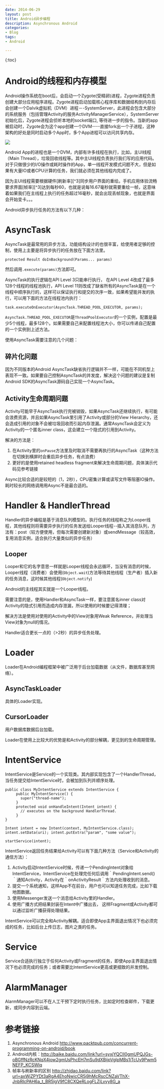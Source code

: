 ```yaml
---
date: 2014-06-29
layout: post
title: Android异步编程
description: Asynchronous Android 
categories:
- Blog
tags:
- Android

---
```


{:toc}


# Android的线程和内存模型

Android操作系统在boot后，会启动一个Zygote(受精卵)进程，Zygote进程负责创建大部分应用程序进程。Zygote进程启动加载核心程序库和数据结构到内存后会创建一个Dalvik虚拟机（DVM）进程－-SystemServer，此进程会包含大部分的系统服务（包括管理Activity的服务ActivityManagerService），SystemServer初始化后，Zygote进程会侦听本地的socket端口, 等待进一步的指令。当新的app被启动时，Zygote会为这个app创建一个DVM----直接fork出一个子进程，这种架构的好处是同时启动多个App时，多个App进程可以访问共享内存。

<img src="https://www.evernote.com/shard/s26/sh/72e630cc-271f-4ecb-8ca0-116101155fc0/e7a978a53e5428fb6feca131e0fca4dc/res/25806df1-87a3-432f-aea9-df02e2535e30/skitch.png?resizeSmall&width=832"/>

Android App的进程也是一个DVM，内部有许多线程在执行，比如，主UI线程（Main Thread），垃圾回收线程等。其中主UI线程负责执行我们写的应用代码。对于只做很少的I/O操作或耗时操作的App，单一线程开发模式问题不大，但是如果有大量IO或者CPU计算的任务，我们就必须在其他线程内完成了。

因为主UI线程需要根据硬件[刷新率][^3]同步用户界面的重绘。手机应用体验流畅要求界面[帧率][^3]达到每秒60，也就是说每16.67毫秒就需要重绘一帧，这意味着如果我们在主线程上执行的任务超过16毫秒，就会出现丢帧现象，也就是界面会开始变卡。。。

Android异步执行任务的方法有以下几种：

# AsyncTask
AsyncTask是最常用的异步方法，功能结构设计的也很丰富，给使用者足够的控制，使用上主要是将异步执行的任务放在下面方法里。

```
protected Result doInBackground(Params... params)
```
然后调用`.execute(params)`方法即可。

AsyncTask的执行逻辑在API Level 3只能串行执行， 在API Level 4改成了最多128个线程的线程池执行，API Level 11则改成了缺省所有的AsyncTask是在一个线程中顺序执行的，这样可以保证执行和提交的次序一致，如果希望能并发的执行，可以用下面的方法在线程池内执行：

```
task.executeOnExecutor(AsyncTask.THREAD_POOL_EXECUTOR, params);
```

`AsyncTask.THREAD_POOL_EXECUTOR`是`ThreadPoolExecutor`的一个实例，配置是最少5个线程，最多128个。如果需要自己来配置线程池大小，你可以传递自己配置的一个实例到上述方法。

使用AsyncTask需要注意的几个问题：

## 碎片化问题
因为不同版本的Android AsyncTask缺省执行逻辑并不一样，可能在不同机型上表现不一致。如果要自己控制AsyncTask的并发度，解决这个问题的建议是复制Android SDK的AsyncTask源码自己实现一个AsyncTask。

## Activity生命周期问题
Activity可能早于AsyncTask执行完被销毁，如果AsyncTask还继续执行，有可能会浪费资源，并且如果AsyncTask里引用了Activity或部分的View Hierarchy，还会造成引用的对象不会被垃圾回收而引起内存泄漏。通常AsyncTask会定义为Activity的一个匿名inner class，这会建立一个隐式的引用到Activity。

解决的方法是：

1. 在Activity里的`onPause`方法里及时取消不需要再执行的AsyncTask（这种方法在切换到横屏时会重启异步任务，有点浪费）
2. 更好的是使用retained headless fragment来解决生命周期问题，具体演示代码见参考链接

Async比较合适的是较短的（1，2秒），CPU密集计算或读写文件等阻塞IO操作。耗时较长的网络调用用Async不是最合适的。

# Handler & HandlerThread
Handler的异步编程是基于消息队列模型的。执行任务的线程称之为Looper线程，其他线程则将需要异步执行的任务发送给Looper线程--插入其消息队列，方法有：post（较方便使用，但每次需要创建新对象）或sendMessage（较高效，复用消息实例，适合执行大量类似的异步任务）

## Looper
Looper和它的名字意思一样就是Looper线程会永远循环，当没有消息的时候，Looper线程（消费者）会使用(`Object.wait`)方法等待其他线程（生产者）插入新的任务消息，这时候其他线程(`Object.notify`)

Android的主线程其实就是一个Looper线程。

需要注意的是，使用Handler和AsyncTask一样，要注意匿名inner class对Activity的隐式引用而造成内存泄漏，所以使用的时候要记得清理；

解决方法是使用对使用的Activity中的View对象用Weak Reference，并处理当View对象为null的情况。

Handler适合更长一点的（>2秒）的异步任务处理。

# Loader
Loader在Android编程框架中被广泛用于后台加载数据（从文件，数据库甚至网络）。

## AsyncTaskLoader
具体的Loader实现。

## CursorLoader
用户数据库数据后台加载。

Loader在使用上比较大的优势是和Activity的部分解耦，更见到的生命周期管理。

# IntentService
IntentService是Service的一个实现类。其内部实现包含了一个HandlerThread，当任务提交给IntentService时，会被加到队列并顺序处理。

```
public class MyIntentService extends IntentService {     public MyIntentService() {       super("thread-name");     }     protected void onHandleIntent(Intent intent) {       // executes on the background HandlerThread.     } 
}

Intent intent = new Intent(context, MyIntentService.class);intent.setData(uri); intent.putExtra("param", "some value"); 
startService(intent);
```

IntentService返回任务结果给Activity可以有下面几种方法（Service和Activity的通信方法）：

1. Activity启动IntentService时候，传递一个PendingIntent对象给IntentService，IntentService在处理完任何后调用｀PendingIntent.send()｀通知Activity，Activity在｀onActivityResult｀方法内处理收到的消息。2. 提交一个系统通知，这样App不在前台，用户也可以知道任务完成，比如下载地图数据。
3. 使用Messenger发送一个消息给Activity里的Handler。
4. 使用广播方式把结果封装在Intent中广播出去， 这样Fragment或Activity都可以通过监听广播获得处理结果。

IntentService可以完全和Activity解耦。适合即使App主界面退出情况下也必须完成的任务，比如后台上传日志，图片之类的任务。

# Service
Service合适执行独立于任何Activity或Fragment的任务，即使App主界面退出情况下也必须完成的任务；或者需要比IntentService更高或更细致的并发控制。

# AlarmManager
AlarmManager可以不在人工干预下定时执行任务，比如定时检查邮件，下载更新，或同步内容到云端。

# 参考链接
1. Asynchronous Android http://www.packtpub.com/concurrent-programming-on-android/book
2. Android内核：http://baike.baidu.com/link?url=syxjYQCIl0gmUPQJGs-oBGffNzRcKNqX4jow2gmUsPhcEH7mSu9dXBijpVglpMBs1iTcUv9Pwm5NEFP_KCSWIq
3. 帧率与刷新率的区别 http://zhidao.baidu.com/link?url=axWjZPYDt3aRgA4EhoNwicCR5j9hMcRscCNZaVThX-JnbRIcPAH6a_t_BR5lgV9fC8CXQeRLogFLZjLvvy8G_a


